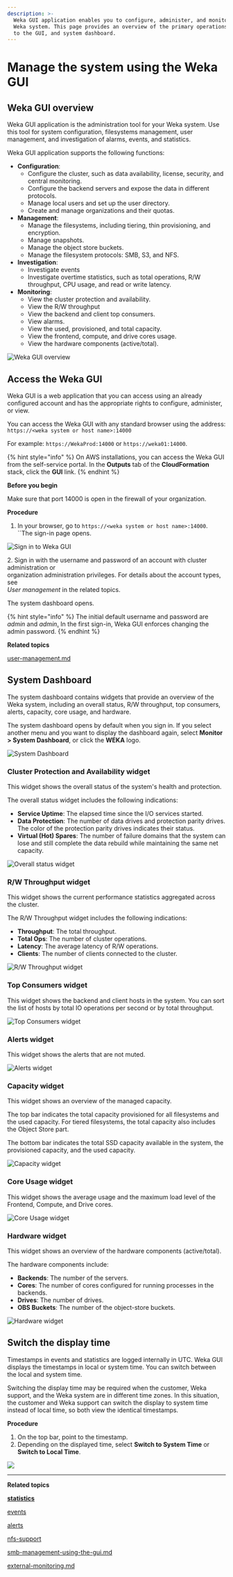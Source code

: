 ```yaml
---
description: >-
  Weka GUI application enables you to configure, administer, and monitor the
  Weka system. This page provides an overview of the primary operations, access
  to the GUI, and system dashboard.
---
```


# Manage the system using the Weka GUI

## Weka GUI overview

Weka GUI application is the administration tool for your Weka system. Use this tool for system configuration, filesystems management, user management, and investigation of alarms, events, and statistics.

Weka GUI application supports the following functions:

* **Configuration**:
  * Configure the cluster, such as data availability, license, security, and central monitoring.
  * Configure the backend servers and expose the data in different protocols.
  * Manage local users and set up the user directory.
  * Create and manage organizations and their quotas.
* **Management**:
  * Manage the filesystems, including tiering, thin provisioning, and encryption.
  * Manage snapshots.
  * Manage the object store buckets.
  * Manage the filesystem protocols: SMB, S3, and NFS.
* **Investigation**:
  * Investigate events
  * Investigate overtime statistics, such as total operations, R/W throughput, CPU usage, and read or write latency.
* **Monitoring**:
  * View the cluster protection and availability.
  * View the R/W throughput&#x20;
  * View the backend and client top consumers.
  * View alarms.
  * View the used, provisioned, and total capacity.
  * View the frontend, compute, and drive cores usage.
  * View the hardware components (active/total).

![Weka GUI overview](../.gitbook/assets/wmng\_gui\_overview.gif)

## Access the Weka GUI

Weka GUI is a web application that you can access using an already configured account and has the appropriate rights to configure, administer, or view.

You can access the Weka GUI with any standard browser using the address: \
`https://<weka system or host name>:14000`

For example: `https://WekaProd:14000` or `https://weka01:14000`.

{% hint style="info" %}
On AWS installations, you can access the Weka GUI from the self-service portal. In the **Outputs** tab of the **CloudFormation** stack, click the **GUI** link.
{% endhint %}

**Before you begin**

Make sure that port 14000 is open in the firewall of your organization.

**Procedure**

1. In your browser, go to `https://<weka system or host name>:14000`.\
   ``The sign-in page opens.

![Sign in to Weka GUI](<../.gitbook/assets/wmng\_sign\_in (1).png>)

2\. Sign in with the username and password of an account with cluster administration or\
&#x20;   organization administration privileges. For details about the account types, see  \
&#x20;   _User management_ in the related topics.&#x20;

The system dashboard opens.

{% hint style="info" %}
The initial default username and password are _admin_ and _admin_[.](../usage/security/user-management.md) In the first sign-in, Weka GUI enforces changing the admin password.
{% endhint %}

**Related topics**

[user-management.md](../usage/security/user-management.md "mention")

## System Dashboard&#x20;

The system dashboard contains widgets that provide an overview of the Weka system, including an overall status, R/W throughput, top consumers, alerts, capacity, core usage, and hardware.

The system dashboard opens by default when you sign in. If you select another menu and you want to display the dashboard again, select **Monitor > System Dashboard**, or click the **WEKA** logo.

![System Dashboard](../.gitbook/assets/wmng\_system\_dashboard.png)

### Cluster Protection and Availability widget

This widget shows the overall status of the system's health and protection.

The overall status widget includes the following indications:

* **Service Uptime**: The elapsed time since the I/O services started.
* **Data Protection**: The number of data drives and protection parity drives. The color of the protection parity drives indicates their status.
* **Virtual (Hot) Spares**: The number of failure domains that the system can lose and still complete the data rebuild while maintaining the same net capacity.

![Overall status widget](../.gitbook/assets/wmng\_dashboard\_Overall\_status\_widget.png)

### R/W Throughput widget

This widget shows the current performance statistics aggregated across the cluster.

The R/W Throughput widget includes the following indications:

* **Throughput**: The total throughput.
* **Total Ops**: The number of cluster operations.
* **Latency**: The average latency of R/W operations.
* **Clients**: The number of clients connected to the cluster.

![R/W Throughput widget](../.gitbook/assets/wmng\_dashboard\_Throughput\_widget.png)

### Top Consumers widget

This widget shows the backend and client hosts in the system. You can sort the list of hosts by total IO operations per second or by total throughput.

![Top Consumers widget](../.gitbook/assets/wmng\_dashboard\_Top\_Consumers\_widget.png)

### Alerts widget

This widget shows the alerts that are not muted.

![Alerts widget](../.gitbook/assets/wmng\_dashboard\_Alerts\_widget.png)

### Capacity widget

This widget shows an overview of the managed capacity.

The top bar indicates the total capacity provisioned for all filesystems and the used capacity. For tiered filesystems, the total capacity also includes the Object Store part.

The bottom bar indicates the total SSD capacity available in the system, the provisioned capacity, and the used capacity.

![Capacity widget](../.gitbook/assets/wmng\_dashboard\_Capacity\_widget.png)

### Core Usage widget

This widget shows the average usage and the maximum load level of the Frontend, Compute, and Drive cores.

![Core Usage widget](<../.gitbook/assets/wmng\_dashboard\_Core\_Usage\_widget (1).png>)

### Hardware widget

This widget shows an overview of the hardware components (active/total).

The hardware components include:

* **Backends**: The number of the servers.
* **Cores**: The number of cores configured for running processes in the backends.
* **Drives**: The number of drives.
* **OBS Buckets**: The number of the object-store buckets.

![Hardware widget](../.gitbook/assets/wmng\_dashboard\_Hardware\_widget.png)

## Switch the display time

Timestamps in events and statistics are logged internally in UTC. Weka GUI displays the timestamps in local or system time. You can switch between the local and system time.

Switching the display time may be required when the customer, Weka support, and the Weka system are in different time zones. In this situation, the customer and Weka support can switch the display to system time instead of local time, so both view the identical timestamps.

**Procedure**

1. On the top bar, point to the timestamp.
2. Depending on the displayed time, select **Switch to System Time** or **Switch to Local Time**.

![](../.gitbook/assets/wmng\_sw\_display\_time.gif)

****

**Related topics**

<mark style="color:purple;">****</mark>[statistics](../usage/statistics/ "mention")<mark style="color:purple;">****</mark>

[events](../usage/events/ "mention")

[alerts](../usage/alerts/ "mention")

[nfs-support](../additional-protocols/nfs-support/ "mention")

[smb-management-using-the-gui.md](../additional-protocols/smb-support/smb-management-using-the-gui.md "mention")

[external-monitoring.md](../appendix/external-monitoring.md "mention")
